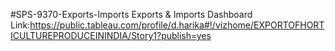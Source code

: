 #SPS-9370-Exports-Imports
Exports &amp; Imports
Dashboard Link:https://public.tableau.com/profile/d.harika#!/vizhome/EXPORTOFHORTICULTUREPRODUCEININDIA/Story1?publish=yes
